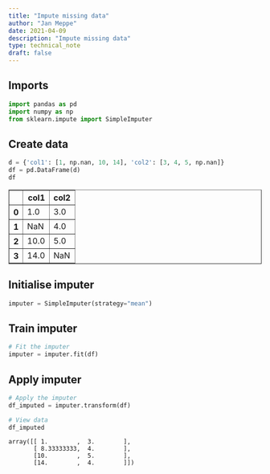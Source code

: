 ```yaml
---
title: "Impute missing data"
author: "Jan Meppe"
date: 2021-04-09
description: "Impute missing data"
type: technical_note
draft: false
---
```

## Imports


```python
import pandas as pd
import numpy as np
from sklearn.impute import SimpleImputer
```

## Create  data


```python
d = {'col1': [1, np.nan, 10, 14], 'col2': [3, 4, 5, np.nan]}
df = pd.DataFrame(d)
df
```




<div>
<style scoped>
    .dataframe tbody tr th:only-of-type {
        vertical-align: middle;
    }

    .dataframe tbody tr th {
        vertical-align: top;
    }

    .dataframe thead th {
        text-align: right;
    }
</style>
<table border="1" class="dataframe">
  <thead>
    <tr style="text-align: right;">
      <th></th>
      <th>col1</th>
      <th>col2</th>
    </tr>
  </thead>
  <tbody>
    <tr>
      <th>0</th>
      <td>1.0</td>
      <td>3.0</td>
    </tr>
    <tr>
      <th>1</th>
      <td>NaN</td>
      <td>4.0</td>
    </tr>
    <tr>
      <th>2</th>
      <td>10.0</td>
      <td>5.0</td>
    </tr>
    <tr>
      <th>3</th>
      <td>14.0</td>
      <td>NaN</td>
    </tr>
  </tbody>
</table>
</div>



## Initialise imputer


```python
imputer = SimpleImputer(strategy="mean")
```

## Train imputer


```python
# Fit the imputer 
imputer = imputer.fit(df)
```

## Apply imputer


```python
# Apply the imputer
df_imputed = imputer.transform(df)

# View data
df_imputed
```




    array([[ 1.        ,  3.        ],
           [ 8.33333333,  4.        ],
           [10.        ,  5.        ],
           [14.        ,  4.        ]])


